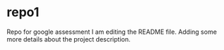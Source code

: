 # repo1
Repo for google assessment
I am editing the README file. Adding some more details about the project description.

